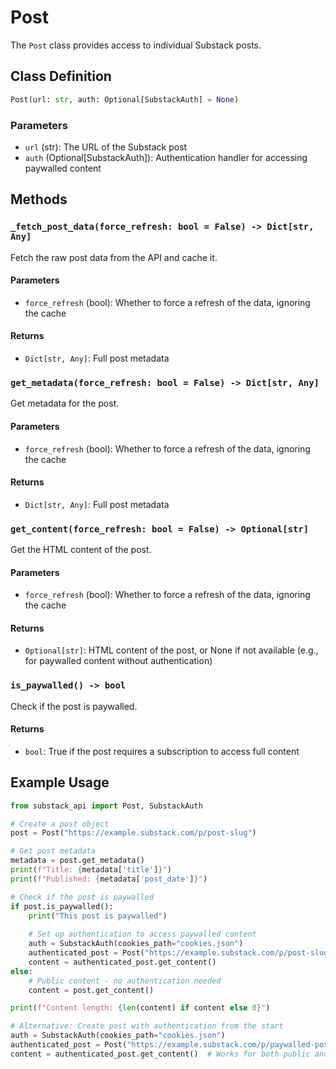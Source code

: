 # Post

The `Post` class provides access to individual Substack posts.

## Class Definition

```python
Post(url: str, auth: Optional[SubstackAuth] = None)
```

### Parameters

- `url` (str): The URL of the Substack post
- `auth` (Optional[SubstackAuth]): Authentication handler for accessing paywalled content

## Methods

### `_fetch_post_data(force_refresh: bool = False) -> Dict[str, Any]`

Fetch the raw post data from the API and cache it.

#### Parameters

- `force_refresh` (bool): Whether to force a refresh of the data, ignoring the cache

#### Returns

- `Dict[str, Any]`: Full post metadata

### `get_metadata(force_refresh: bool = False) -> Dict[str, Any]`

Get metadata for the post.

#### Parameters

- `force_refresh` (bool): Whether to force a refresh of the data, ignoring the cache

#### Returns

- `Dict[str, Any]`: Full post metadata

### `get_content(force_refresh: bool = False) -> Optional[str]`

Get the HTML content of the post.

#### Parameters

- `force_refresh` (bool): Whether to force a refresh of the data, ignoring the cache

#### Returns

- `Optional[str]`: HTML content of the post, or None if not available (e.g., for paywalled content without authentication)

### `is_paywalled() -> bool`

Check if the post is paywalled.

#### Returns

- `bool`: True if the post requires a subscription to access full content

## Example Usage

```python
from substack_api import Post, SubstackAuth

# Create a post object
post = Post("https://example.substack.com/p/post-slug")

# Get post metadata
metadata = post.get_metadata()
print(f"Title: {metadata['title']}")
print(f"Published: {metadata['post_date']}")

# Check if the post is paywalled
if post.is_paywalled():
    print("This post is paywalled")
    
    # Set up authentication to access paywalled content
    auth = SubstackAuth(cookies_path="cookies.json")
    authenticated_post = Post("https://example.substack.com/p/post-slug", auth=auth)
    content = authenticated_post.get_content()
else:
    # Public content - no authentication needed
    content = post.get_content()

print(f"Content length: {len(content) if content else 0}")

# Alternative: Create post with authentication from the start
auth = SubstackAuth(cookies_path="cookies.json")
authenticated_post = Post("https://example.substack.com/p/paywalled-post", auth=auth)
content = authenticated_post.get_content()  # Works for both public and paywalled content
```
